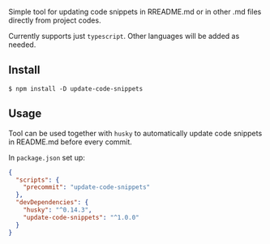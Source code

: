 Simple tool for updating code snippets in RREADME.md or in other .md files directly from project codes.

Currently supports just `typescript`. Other languages will be added as needed.

## Install
```
$ npm install -D update-code-snippets
```

## Usage
Tool can be used together with `husky` to automatically update code snippets in README.md before every commit.

In `package.json` set up:
```json
{ 
  "scripts": {
    "precommit": "update-code-snippets"
  },
  "devDependencies": {
    "husky": "^0.14.3",
    "update-code-snippets": "^1.0.0"
  }
}
```

<!-- testing include:
```typescript
function resolveKind(kind) {
	for (let x in ts.SyntaxKind) if (ts.SyntaxKind[x] === kind) return x;
	return "(unknown)";
}
```
-->